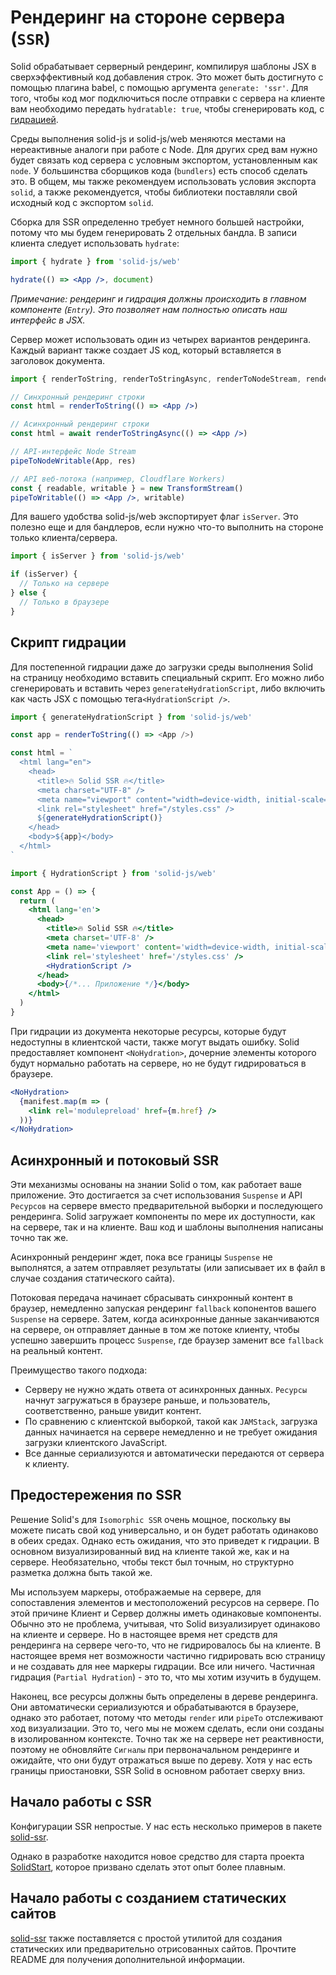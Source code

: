 # Рендеринг на стороне сервера (`SSR`)

Solid обрабатывает серверный рендеринг, компилируя шаблоны JSX в сверхэффективный код добавления строк. Это может быть достигнуто с помощью плагина babel, с помощью аргумента `generate: 'ssr'`. Для того, чтобы код мог подключиться после отправки с сервера на клиенте вам необходимо передать `hydratable: true`, чтобы сгенерировать код, с [гидрацией](https://github.com/gatsbyjs/gatsby-ru/blob/master/docs/docs/react-hydration.md).

Среды выполнения solid-js и solid-js/web меняются местами на нереактивные аналоги при работе с Node. Для других сред вам нужно будет связать код сервера с условным экспортом, установленным как `node`. У большинства сборщиков кода (`bundlers`) есть способ сделать это. В общем, мы также рекомендуем использовать условия экспорта `solid`, а также рекомендуется, чтобы библиотеки поставляли свой исходный код с экспортом `solid`.

Сборка для SSR определенно требует немного большей настройки, потому что мы будем генерировать 2 отдельных бандла. В записи клиента следует использовать `hydrate`:

```jsx
import { hydrate } from 'solid-js/web'

hydrate(() => <App />, document)
```

_Примечание: рендеринг и гидрация должны происходить в главном компоненте (`Entry`). Это позволяет нам полностью описать наш интерфейс в JSX._

Сервер может использовать один из четырех вариантов рендеринга. Каждый вариант также создает JS код, который вставляется в заголовок документа.

```jsx
import { renderToString, renderToStringAsync, renderToNodeStream, renderToWebStream } from 'solid-js/web'

// Синхронный рендеринг строки
const html = renderToString(() => <App />)

// Асинхронный рендеринг строки
const html = await renderToStringAsync(() => <App />)

// API-интерфейс Node Stream
pipeToNodeWritable(App, res)

// API веб-потока (например, Cloudflare Workers)
const { readable, writable } = new TransformStream()
pipeToWritable(() => <App />, writable)
```

Для вашего удобства solid-js/web экспортирует флаг `isServer`. Это полезно еще и для бандлеров, если нужно что-то выполнить на стороне только клиента/сервера.

```jsx
import { isServer } from 'solid-js/web'

if (isServer) {
  // Только на сервере
} else {
  // Только в браузере
}
```

## Скрипт гидрации

Для постепенной гидрации даже до загрузки среды выполнения Solid на страницу необходимо вставить специальный скрипт. Его можно либо сгенерировать и вставить через `generateHydrationScript`, либо включить как часть JSX с помощью тега`<HydrationScript />`.

```js
import { generateHydrationScript } from 'solid-js/web'

const app = renderToString(() => <App />)

const html = `
  <html lang="en">
    <head>
      <title>🔥 Solid SSR 🔥</title>
      <meta charset="UTF-8" />
      <meta name="viewport" content="width=device-width, initial-scale=1.0" />
      <link rel="stylesheet" href="/styles.css" />
      ${generateHydrationScript()}
    </head>
    <body>${app}</body>
  </html>
`
```

```jsx
import { HydrationScript } from 'solid-js/web'

const App = () => {
  return (
    <html lang='en'>
      <head>
        <title>🔥 Solid SSR 🔥</title>
        <meta charset='UTF-8' />
        <meta name='viewport' content='width=device-width, initial-scale=1.0' />
        <link rel='stylesheet' href='/styles.css' />
        <HydrationScript />
      </head>
      <body>{/*... Приложение */}</body>
    </html>
  )
}
```

При гидрации из документа некоторые ресурсы, которые будут недоступны в клиентской части, также могут выдать ошибку. Solid предоставляет компонент `<NoHydration>`, дочерние элементы которого будут нормально работать на сервере, но не будут гидрироваться в браузере.

```jsx
<NoHydration>
  {manifest.map(m => (
    <link rel='modulepreload' href={m.href} />
  ))}
</NoHydration>
```

## Асинхронный и потоковый SSR

Эти механизмы основаны на знании Solid о том, как работает ваше приложение. Это достигается за счет использования `Suspense` и API `Ресурсов` на сервере вместо предварительной выборки и последующего рендеринга. Solid загружает компоненты по мере их доступности, как на сервере, так и на клиенте. Ваш код и шаблоны выполнения написаны точно так же.

Асинхронный рендеринг ждет, пока все границы `Suspense` не выполнятся, а затем отправляет результаты (или записывает их в файл в случае создания статического сайта).

Потоковая передача начинает сбрасывать синхронный контент в браузер, немедленно запуская рендеринг `fallback` копонентов вашего `Suspense` на сервере. Затем, когда асинхронные данные заканчиваются на сервере, он отправляет данные в том же потоке клиенту, чтобы успешно завершить процесс `Suspense`, где браузер заменит все `fallback` на реальный контент.

Преимущество такого подхода:

- Серверу не нужно ждать ответа от асинхронных данных. `Ресурсы` начнут загружаться в браузере раньше, и пользователь, соответственно, раньше увидит контент.
- По сравнению с клиентской выборкой, такой как `JAMStack`, загрузка данных начинается на сервере немедленно и не требует ожидания загрузки клиентского JavaScript.
- Все данные сериализуются и автоматически передаются от сервера к клиенту.

## Предостережения по SSR

Решение Solid's для `Isomorphic SSR` очень мощное, поскольку вы можете писать свой код универсально, и он будет работать одинаково в обеих средах. Однако есть ожидания, что это приведет к гидрации. В основном визуализированный вид на клиенте такой же, как и на сервере. Необязательно, чтобы текст был точным, но структурно разметка должна быть такой же.

Мы используем маркеры, отображаемые на сервере, для сопоставления элементов и местоположений ресурсов на сервере. По этой причине Клиент и Сервер должны иметь одинаковые компоненты. Обычно это не проблема, учитывая, что Solid визуализирует одинаково на клиенте и сервере. Но в настоящее время нет средств для рендеринга на сервере чего-то, что не гидрировалось бы на клиенте. В настоящее время нет возможности частично гидрировать всю страницу и не создавать для нее маркеры гидрации. Все или ничего. Частичная гидрация (`Partial Hydration`) - это то, что мы хотим изучить в будущем.

Наконец, все ресурсы должны быть определены в дереве рендеринга. Они автоматически сериализуются и обрабатываются в браузере, однако это работает, потому что методы `render` или `pipeTo` отслеживают ход визуализации. Это то, чего мы не можем сделать, если они созданы в изолированном контексте. Точно так же на сервере нет реактивности, поэтому не обновляйте `Сигналы` при первоначальном рендеринге и ожидайте, что они будут отражаться выше по дереву. Хотя у нас есть границы приостановки, SSR Solid в основном работает сверху вниз.

## Начало работы с SSR

Конфигурации SSR непростые. У нас есть несколько примеров в пакете [solid-ssr](https://github.com/solidjs/solid/blob/main/packages/solid-ssr).

Однако в разработке находится новое средство для старта проекта [SolidStart](https://github.com/solidjs/solid-start), которое призвано сделать этот опыт более плавным.

## Начало работы с созданием статических сайтов

[solid-ssr](https://github.com/solidjs/solid/blob/main/packages/solid-ssr) также поставляется с простой утилитой для создания статических или предварительно отрисованных сайтов. Прочтите README для получения дополнительной информации.
